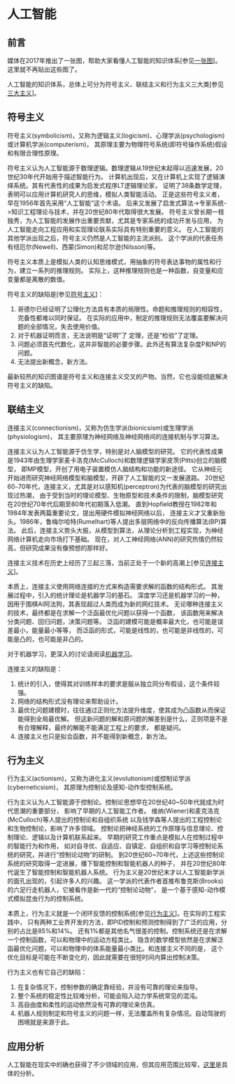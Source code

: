 ﻿<!--
  Copyright (c) 2017, Xin YUAN, courses of Zhejiang University
  All rights reserved.

  This program is free software; you can redistribute it and/or
  modify it under the terms of the 2-Clause BSD License.

  Author contact information:
    yxxinyuan@zju.edu.cn
-->

# 人工智能

## 前言

媒体在2017年推出了一张图，帮助大家看懂人工智能的知识体系[参见[一张图][AITU-20170801]]。
这里就不再贴出这些图了。

人工智能的知识体系，总体上可分为符号主义、联结主义和行为主义三大类[参见[三大主义][ZY-20161026]]。

## 符号主义

符号主义(symbolicism)，又称为逻辑主义(logicism)、心理学派(psychologism)或计算机学派(computerism)，
其原理主要为物理符号系统(即符号操作系统)假设和有限合理性原理。

符号主义认为人工智能源于数理逻辑。数理逻辑从19世纪末起得以迅速发展，20世纪30年代开始用于描述智能行为。
计算机出现后，又在计算机上实现了逻辑演绎系统。其有代表性的成果为启发式程序LT逻辑理论家，
证明了38条数学定理，表明可以应用计算机研究人的思维，模拟人类智能活动。
正是这些符号主义者，早在1956年首先采用“人工智能”这个术语。
后来又发展了启发式算法->专家系统->知识工程理论与技术，并在20世纪80年代取得很大发展。
符号主义曾长期一枝独秀，为人工智能的发展作出重要贡献，尤其是专家系统的成功开发与应用，
为人工智能走向工程应用和实现理论联系实际具有特别重要的意义。
在人工智能的其他学派出现之后，符号主义仍然是人工智能的主流派别。
这个学派的代表任务有纽厄尔(Newell)、西蒙(Simon)和尼尔逊(Nilsson)等。

符号主义本质上是模拟人类的认知思维模式，用抽象的符号表达事物的属性和行为，建立一系列的推理规则。
实际上，这种推理规则也是一种函数，自变量和应变量都是离散的数值。

符号主义的缺陷是[参见[符号主义][FH-20170717]]：

1. 哥德尔已经证明了公理化方法具有本质的局限性。命题和推理规则的相容性，完备性都难以同时保证。
在实际的应用中，制定的推理规则无法覆盖要解决问题的全部情况，失去使用价值。
1. 对于机器证明而言，无法说明是“证明”了 定理，还是“检验”了定理。
1. 问题必须首先代数化，这并非智能的必要步骤。此外还有算法复杂度P和NP的问题。
1. 无法提出新概念，新方法。

最新较热的知识图谱是符号主义和连接主义交叉的产物。当然，它也没能彻底解决符号主义的缺陷。

## 联结主义

连接主义(connectionism)，又称为仿生学派(bionicsism)或生理学派(physiologism)，
其主要原理为神经网络及神经网络间的连接机制与学习算法。

连接主义认为人工智能源于仿生学，特别是对人脑模型的研究。
它的代表性成果是1943年由生理学家麦卡洛克(McCulloch)和数理逻辑学家皮茨(Pitts)创立的脑模型，
即MP模型，开创了用电子装置模仿人脑结构和功能的新途径。
它从神经元开始进而研究神经网络模型和脑模型，开辟了人工智能的又一发展道路。
20世纪60`~`70年代，连接主义，尤其是对以感知机(perceptron)为代表的脑模型的研究出现过热潮，
由于受到当时的理论模型、生物原型和技术条件的限制，脑模型研究在20世纪70年代后期至80年代初期落入低潮。
直到Hopfield教授在1982年和1984年发表两篇重要论文，提出用硬件模拟神经网络以后，
连接主义才又重新抬头。1986年，鲁梅尔哈特(Rumelhart)等人提出多层网络中的反向传播算法(BP)算法。
此后，连接主义势头大振，从模型到算法，从理论分析到工程实现，为神经网络计算机走向市场打下基础。
现在，对人工神经网络(ANN)的研究热情仍然较高，但研究成果没有像预想的那样好。

连接主义技术在历史上经历了三起三落，当前正处于一个新的高潮上[参见[连接主义][LJ-20170628]]。

本质上，连接主义使用网络连接的方式来构造需要求解的函数的结构形式。
其发展过程中，引入的统计理论是机器学习的基石。
深度学习还是机器学习的一种，因用于围棋AI阿法狗，其表现超过人类而成为新的网红技术。
无论哪种连接主义的技术，最终都是在求解一个泛函最优化问题以获得一个函数，
该函数用来解决分类问题、回归问题，决策问题等。
泛函的建模可能是概率最大化，也可能是误差最小，能量最小等等，
而泛函的形式，可能是线性的，也可能是非线性的，可能是凸的，也可能是非凸的。

对于机器学习，更深入的讨论请阅读[机器学习](ml.md)。

连接主义的缺陷是：

1. 统计的引入，使得其对训练样本的要求是服从独立同分布假设，这个条件较强。
1. 网络的结构形式没有理论来帮助设计。
1. 最优化问题建模时，往往通过正则化方法提升维度，使其成为凸函数从而保证能得到全局最优解。
但这新问题的解和原问题的解差别是什么，正则项是不是有合理解释，最终的解能不能满足工程上的要求，
都是疑问。
1. 连接主义也只是拟合函数，并不能得到新概念，新方法。

## 行为主义

行为主义(actionism)，又称为进化主义(evolutionism)或控制论学派(cyberneticsism)，
其原理为控制论及感知-动作型控制系统。

行为主义认为人工智能源于控制论。控制论思想早在20世纪40\~50年代就成为时代思潮的重要部分，
影响了早期的人工智能工作者。
维纳(Wiener)和麦克洛克(McCulloch)等人提出的控制论和自组织系统
以及钱学森等人提出的工程控制论和生物控制论，影响了许多领域。
控制论把神经系统的工作原理与信息理论、控制理论、逻辑以及计算机联系起来。
早期的研究工作重点是模拟人在控制过程中的智能行为和作用，
如对自寻优、自适应、自镇定、自组织和自学习等控制论系统的研究，并进行“控制论动物”的研制。
到20世纪60\~70年代，上述这些控制论系统的研究取得一定进展，播下智能控制和智能机器人的种子，
并在20世纪80年代诞生了智能控制和智能机器人系统。
行为主义是20世纪末才以人工智能新学派的面孔出现的，引起许多人的兴趣。
这一学派的代表作者首推布鲁克斯(Brooks)的六足行走机器人，它被看作是新一代的“控制论动物”，
是一个基于感知-动作模式模拟昆虫行为的控制系统。

本质上，行为主义就是一个闭环反馈的控制系统[参见[行为主义][XW-20170628]]。在实际的工程实践中，
只有两种工业界开发的方法，即PID控制和预测控制得到了广泛的应用，分别的占比是85%和14%。
还有1%都是其他名气很差的控制。控制系统还是在求解一个控制函数，可以和物理中的运动方程类比，
隐含的数学模型依然是在求解泛函最优化问题，可以和物理中的体系能量最小类比。和连接主义不同的是，
这个优化目标是可能在不断变化的，因此就需要在很短时间内算出控制决策。

行为主义也有它自己的缺陷：

1. 在复杂情况下，控制参数的确定靠经验，并没有可靠的理论来指导。
1. 整个系统的稳定性比较难分析，可能会陷入动力学系统常见的混沌。
1. 高自由度和柔性的运动依然没有可靠的理论来仿真。
1. 机器人规则制定和符号主义的问题一样，无法覆盖所有复杂情况。自动驾驶的困境就是来源于此。

## 应用分析

人工智能在现实中的确也获得了不少领域的应用，但其应用范围比较窄，[这里](app.md)是具体的分析。

[AITU-20170801]: http://www.sohu.com/a/161327614_236505 "一张图"
[ZY-20161026]: https://blog.csdn.net/u011531010/article/details/52935348 "三大主义"
[FH-20170717]: http://www.sohu.com/a/157710445_466950 "符号主义"
[LJ-20170628]: http://blog.sina.com/s/blog_a30c17f30102x63x.html "连接主义"
[XW-20170628]: http://blog.sina.com.cn/s/blog_a30c17f30102x640.html "行为主义"
